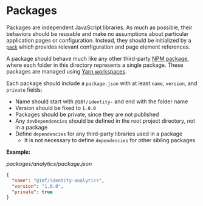 # Packages

Packages are independent JavaScript libraries. As much as possible, their behaviors should be reusable and make no assumptions about particular application pages or configuration. Instead, they should be initialized by a [`pack`](../packs) which provides relevant configuration and page element references.

A package should behave much like any other third-party [NPM package](https://www.npmjs.com/), where each folder in this directory represents a single package. These packages are managed using [Yarn workspaces](https://classic.yarnpkg.com/lang/en/docs/workspaces/).

Each package should include a `package.json` with at least `name`, `version`, and `private` fields:

- Name should start with `@18f/identity-` and end with the folder name
- Version should be fixed to `1.0.0`
- Packages should be private, since they are not published
- Any `devDependencies` should be defined in the root project directory, not in a package
- Define `dependencies` for any third-party libraries used in a package
  - It is not necessary to define `dependencies` for other sibling packages

**Example:**

_packages/analytics/package.json_

```json
{
  "name": "@18f/identity-analytics",
  "version": "1.0.0",
  "private": true
}
```
